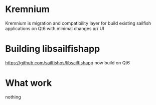 # Kremnium

Kremnium is migration and compatibility layer for build existing sailfish applications on Qt6 with minimal changes шт UI

# Building libsailfishapp

https://github.com/sailfishos/libsailfishapp now build on Qt6

# What work

nothing
